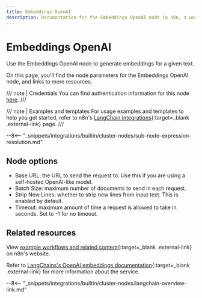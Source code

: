 ```yaml
---
title: Embeddings OpenAI
description: Documentation for the Embeddings OpenAI node in n8n, a workflow automation platform. Includes details of operations and configuration, and links to examples and credentials information.
---
```


# Embeddings OpenAI

Use the Embeddings OpenAI node to generate embeddings for a given text.

On this page, you'll find the node parameters for the Embeddings OpenAI node, and links to more resources.

/// note | Credentials
You can find authentication information for this node [here](/integrations/builtin/credentials/openai/).
///

/// note | Examples and templates
For usage examples and templates to help you get started, refer to n8n's [LangChain integrations](https://n8n.io/integrations/embeddings-openai/){:target=_blank .external-link} page.
///

--8<-- "_snippets/integrations/builtin/cluster-nodes/sub-node-expression-resolution.md"


## Node options

* Base URL: the URL to send the request to. Use this if you are using a self-hosted OpenAI-like model. 
* Batch Size: maximum number of documents to send in each request.
* Strip New Lines: whether to strip new lines from input text. This is enabled by default.
* Timeout: maximum amount of time a request is allowed to take in seconds. Set to -1 for no timeout.
	
## Related resources

View [example workflows and related content](https://n8n.io/integrations/embeddings-openai/){:target=_blank .external-link} on n8n's website.

Refer to [LangChains's OpenAI embeddings documentation](https://js.langchain.com/docs/modules/data_connection/text_embedding/integrations/openai){:target=_blank .external-link} for more information about the service.

--8<-- "_snippets/integrations/builtin/cluster-nodes/langchain-overview-link.md"
